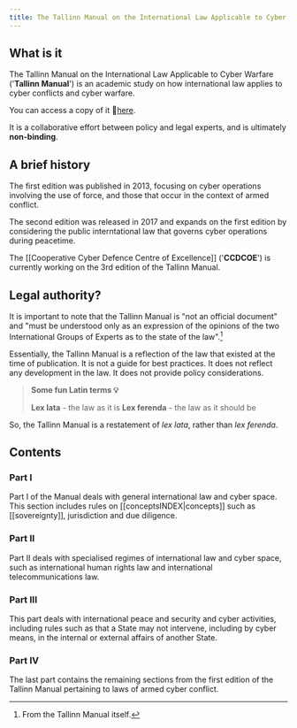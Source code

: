 ```yaml
---
title: The Tallinn Manual on the International Law Applicable to Cyber Warfare
---
```

## What is it
The Tallinn Manual on the International Law Applicable to Cyber Warfare ('**Tallinn Manual**') is an academic study on how international law applies to cyber conflicts and cyber warfare. 

You can access a copy of it 🔗[here](https://www.cambridge.org/core/books/tallinn-manual-20-on-the-international-law-applicable-to-cyber-operations/E4FFD83EA790D7C4C3C28FC9CA2FB6C9).

It is a collaborative effort between policy and legal experts, and is ultimately **non-binding**. 

## A brief history
The first edition was published in 2013, focusing on cyber operations involving the use of force, and those that occur in the context of armed conflict.

The second edition was released in 2017 and expands on the first edition by considering the public interntational law that governs cyber operations during peacetime.

The [[Cooperative Cyber Defence Centre of Excellence]] ('**CCDCOE**') is currently working on the 3rd edition of the Tallinn Manual.

## Legal authority?
It is important to note that the Tallinn Manual is "not an official document" and "must be understood only as an expression of the opinions of the two International Groups of Experts as to the state of the law".[^1]

Essentially, the Tallinn Manual is a reflection of the law that existed at the time of publication. It is not a guide for best practices. It does not reflect any development in the law. It does not provide policy considerations. 

> **Some fun Latin terms 💡**
> 
>**Lex lata** - the law as it is
>**Lex ferenda** - the law as it should be

So, the Tallinn Manual is a restatement of *lex lata*, rather than *lex ferenda*.
## Contents
### Part I
Part I of the Manual deals with general international law and cyber space. This section includes rules on [[conceptsINDEX|concepts]] such as [[sovereignty]], jurisdiction and due diligence.
### Part II
Part II deals with specialised regimes of international law and cyber space, such as international human rights law and international telecommunications law.
### Part III
This part deals with international peace and security and cyber activities, including rules such as that a State may not intervene, including by cyber means, in the internal or external affairs of another State.
### Part IV
The last part contains the remaining sections from the first edition of the Tallinn Manual pertaining to laws of armed cyber conflict.

[^1]: From the Tallinn Manual itself.